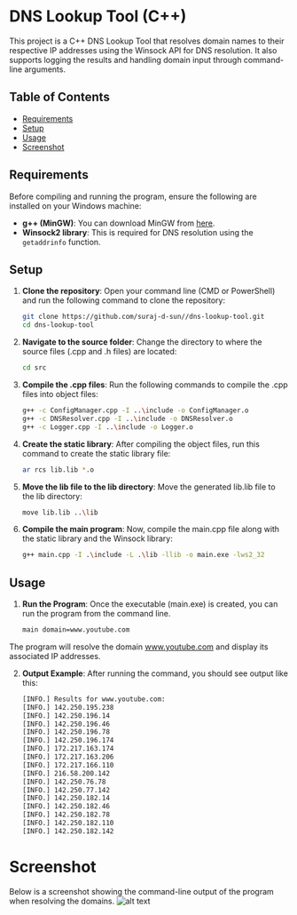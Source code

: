 # DNS Lookup Tool (C++)

This project is a C++ DNS Lookup Tool that resolves domain names to their respective IP addresses using the Winsock API for DNS resolution. It also supports logging the results and handling domain input through command-line arguments.

## Table of Contents

- [Requirements](#requirements)
- [Setup](#setup)
- [Usage](#usage)
- [Screenshot](#screenshot)

## Requirements

Before compiling and running the program, ensure the following are installed on your Windows machine:

- **g++ (MinGW)**: You can download MinGW from [here](https://osdn.net/projects/mingw/releases/).
- **Winsock2 library**: This is required for DNS resolution using the `getaddrinfo` function.

## Setup

1. **Clone the repository**:
   Open your command line (CMD or PowerShell) and run the following command to clone the repository:
   
   ```bash
   git clone https://github.com/suraj-d-sun//dns-lookup-tool.git
   cd dns-lookup-tool

2. **Navigate to the source folder**: 
    Change the directory to where the source files (.cpp and .h files) are located:
    ```bash
    cd src

3. **Compile the .cpp files**: Run the following commands to compile the .cpp files into object files:
    ```bash
    g++ -c ConfigManager.cpp -I ..\include -o ConfigManager.o
    g++ -c DNSResolver.cpp -I ..\include -o DNSResolver.o
    g++ -c Logger.cpp -I ..\include -o Logger.o

4. **Create the static library**: After compiling the object files, run this command to create the static library file:
    ```bash
    ar rcs lib.lib *.o

5. **Move the lib file to the lib directory**: Move the generated lib.lib file to the lib directory:
    ```bash
    move lib.lib ..\lib

6. **Compile the main program**: Now, compile the main.cpp file along with the static library and the Winsock library:
    ```bash
    g++ main.cpp -I .\include -L .\lib -llib -o main.exe -lws2_32


## Usage
1. **Run the Program**: Once the executable (main.exe) is created, you can run the program from the command line.
    ```bash
    main domain=www.youtube.com
The program will resolve the domain www.youtube.com and display its associated IP addresses.

2. **Output Example**: After running the command, you should see output like this:
    ```bash
    [INFO.] Results for www.youtube.com:
    [INFO.] 142.250.195.238
    [INFO.] 142.250.196.14
    [INFO.] 142.250.196.46
    [INFO.] 142.250.196.78
    [INFO.] 142.250.196.174
    [INFO.] 172.217.163.174
    [INFO.] 172.217.163.206
    [INFO.] 172.217.166.110
    [INFO.] 216.58.200.142
    [INFO.] 142.250.76.78
    [INFO.] 142.250.77.142
    [INFO.] 142.250.182.14
    [INFO.] 142.250.182.46
    [INFO.] 142.250.182.78
    [INFO.] 142.250.182.110
    [INFO.] 142.250.182.142

# Screenshot
Below is a screenshot showing the command-line output of the program when resolving the domains.
![alt text]({C964E158-3080-4849-BE4A-0A01CBCAEE9A}.png)